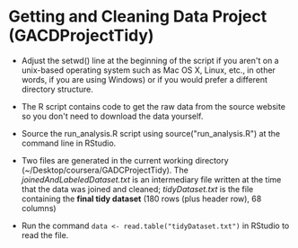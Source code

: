 # Getting and Cleaning Data Project (GACDProjectTidy)

* Adjust the setwd() line at the beginning of the script if you aren't on a unix-based operating system such as Mac OS X, Linux, etc., in other words, if you are using Windows) or if you would prefer a different directory structure.

* The R script contains code to get the raw data from the source website so you don't need to download the data yourself.

* Source the run_analysis.R script using source("run_analysis.R") at the command line in RStudio.

* Two files are generated in the current working directory (~/Desktop/coursera/GADCProjectTidy). The _joinedAndLabeledDataset.txt_ is an intermediary file written at the time that the data was joined and cleaned; _tidyDataset.txt_ is the file containing the __final tidy dataset__ (180 rows (plus header row), 68 columns)

* Run the command    ``` data <- read.table("tidyDataset.txt") ``` in RStudio to read the file. 

